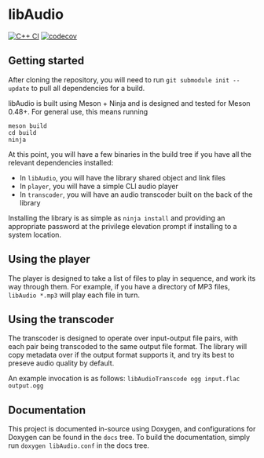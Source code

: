 
libAudio
========

[![C++ CI](https://github.com/DX-MON/libAudio/workflows/C++%20CI/badge.svg)](https://github.com/DX-MON/libAudio/actions)
[![codecov](https://codecov.io/gh/DX-MON/libAudio/branch/master/graph/badge.svg?token=Q4GadidCzX)](https://codecov.io/gh/DX-MON/libAudio)

## Getting started

After cloning the repository, you will need to run `git submodule init --update` to pull all dependencies for a build.

libAudio is built using Meson + Ninja and is designed and tested for Meson 0.48+.
For general use, this means running
```
meson build
cd build
ninja
```

At this point, you will have a few binaries in the build tree if you have all the relevant dependencies installed:
* In `libAudio`, you will have the library shared object and link files
* In `player`, you will have a simple CLI audio player
* In `transcoder`, you will have an audio transcoder built on the back of the library

Installing the library is as simple as `ninja install` and providing an appropriate password at the privilege elevation prompt if installing to a system location.

## Using the player

The player is designed to take a list of files to play in sequence, and work its way through them. For example, if you have a directory of MP3 files, `libAudio *.mp3` will play each file in turn.

## Using the transcoder

The transcoder is designed to operate over input-output file pairs, with each pair being transcoded to the same output file format. The library will copy metadata over if the output format supports it, and try its best to preseve audio quality by default.

An example invocation is as follows: `libAudioTranscode ogg input.flac output.ogg`

## Documentation

This project is documented in-source using Doxygen, and configurations for Doxygen can be found in the `docs` tree.
To build the documentation, simply run `doxygen libAudio.conf` in the docs tree.
